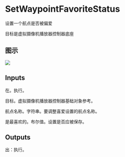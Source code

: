 # SetWaypointFavoriteStatus

设置一个航点是否被偏爱

目标是虚拟摄像机播放器控制器底座

## 图示

![]($-20221218-21303340.png)

## Inputs

在。执行。

目标。虚拟摄像机播放器控制器基础对象参考。

航点名称。字符串。要调整喜爱设置的航点名称。

是最喜欢的。布尔值。设置是否应被保存。  

## Outputs

出：执行。
